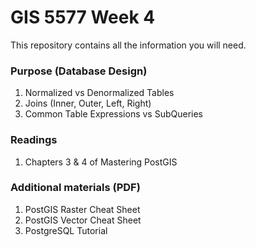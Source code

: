 # GIS 5577 Week 4
This repository contains all the information you will need.

### Purpose (Database Design)
1. Normalized vs Denormalized Tables
1. Joins (Inner, Outer, Left, Right)
1. Common Table Expressions vs SubQueries

### Readings
1. Chapters 3 & 4 of Mastering PostGIS

### Additional materials (PDF)
1. PostGIS Raster Cheat Sheet
1. PostGIS Vector Cheat Sheet
1. PostgreSQL Tutorial